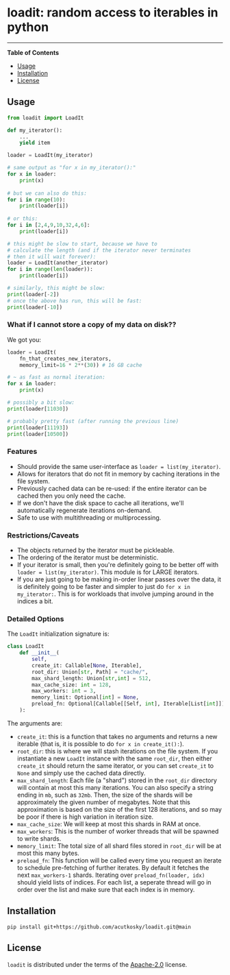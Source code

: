 # loadit: random access to iterables in python

-----

**Table of Contents**
- [Usage](#Usage)
- [Installation](#installation)
- [License](#license)

## Usage

```python
from loadit import LoadIt

def my_iterator():
    ...
    yield item

loader = LoadIt(my_iterator)

# same output as "for x in my_iterator():"
for x in loader:
    print(x)
    
# but we can also do this:
for i in range(10):
    print(loader[i])
    
# or this:
for i in [2,4,9,10,32,4,6]:
    print(loader[i])

# this might be slow to start, because we have to
# calculate the length (and if the iterator never terminates
# then it will wait forever):
loader = LoadIt(another_iterator)
for i in range(len(loader)):
    print(loader[i])

# similarly, this might be slow:
print(loader[-2])
# once the above has run, this will be fast:
print(loader[-10])
```

### What if I cannot store a copy of my data on disk??
We got you:
```python
loader = LoadIt(
    fn_that_creates_new_iterators,
    memory_limit=16 * 2**(30)) # 16 GB cache

# ~ as fast as normal iteration:
for x in loader:
    print(x)

# possibly a bit slow:
print(loader[11030])

# probably pretty fast (after running the previous line)
print(loader[11193])
print(loader[10500])

```


### Features
* Should provide the same user-interface as `loader = list(my_iterator)`.
* Allows for iterators that do not fit in memory by caching iterations in the file system.
* Previously cached data can be re-used: if the entire iterator can be cached then you only need the cache.
* If we don't have the disk space to cache all iterations, we'll automatically regenerate iterations on-demand.
* Safe to use with multithreading or multiprocessing.


### Restrictions/Caveats
* The objects returned by the iterator must be pickleable.
* The ordering of the iterator must be deterministic.
* If your iterator is small, then you're definitely going to be better off with `loader = list(my_iterator)`. This module is for LARGE iterators.
* If you are just going to be making in-order linear passes over the data, it is definitely going to be faster and simpler to just do `for x in my_iterator:`. This is for workloads that involve jumping around in the indices a bit.

### Detailed Options

The `LoadIt` initialization signature is:
```python
class LoadIt
    def __init__(
        self,
        create_it: Callable[None, Iterable],
        root_dir: Union[str, Path] = "cache/",
        max_shard_length: Union[str,int] = 512,
        max_cache_size: int = 128,
        max_workers: int = 3,
        memory_limit: Optional[int] = None,
        preload_fn: Optional[Callable[[Self, int], Iterable[List[int]]]] = preload_next_shard,
    ):
```
The arguments are:
* `create_it`: this is a function that takes no arguments and returns a new iterable (that is, it is possible to do `for x in create_it():`).
* `root_dir`: this is where we will stash iterations on the file system. If you instantiate a new `LoadIt` instance
with the same `root_dir`, then either `create_it` should return the same iterator, or you can set `create_it` to `None`
and simply use the cached data directly.
* `max_shard_length`: Each file (a "shard") stored in the `root_dir` directory will contain at most this many iterations.
You can also specify a string ending in `mb`, such as `32mb`. Then, the size of the shards will be approximately the given number of megabytes.
Note that this approximation is based on the size of the first 128 iterations, and so may be poor if there is high variation in iteration size.
* `max_cache_size`: We will keep at most this shards in RAM at once.
* `max_workers`: This is the number of worker threads that will be spawned to write shards.
* `memory_limit`: The total size of all shard files stored in `root_dir` will be at most this many bytes.
* `preload_fn`: This function will be called every time you request an iterate to schedule pre-fetching of further iterates. By default it 
fetches the next `max_workers-1` shards. Iterating over `preload_fn(loader, idx)` should yield lists of indices. For each list, a seperate thread
will go in order over the list and make sure that each index is in memory.


## Installation

```console
pip install git+https://github.com/acutkosky/loadit.git@main
```

## License

`loadit` is distributed under the terms of the [Apache-2.0](https://spdx.org/licenses/Apache-2.0.html) license.
